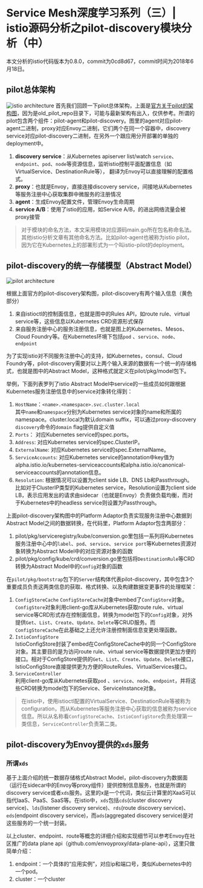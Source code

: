 # Service Mesh深度学习系列（三）| istio源码分析之pilot-discovery模块分析（中）
本文分析的istio代码版本为0.8.0，commit为0cd8d67，commit时间为2018年6月18日。 


## pilot总体架构 
![istio architecture](https://camo.githubusercontent.com/919e2e3cd8e4267a00035b813df53902864a3388/68747470733a2f2f63646e2e7261776769742e636f6d2f697374696f2f70696c6f742f6d61737465722f646f632f70696c6f742e737667)
首先我们回顾一下pilot总体架构，上面是[官方关于pilot的架构图](https://github.com/istio/old_pilot_repo/blob/master/doc/design.md)，因为是old_pilot_repo目录下，可能与最新架构有出入，仅供参考。所谓的pilot包含两个组件：pilot-agent和pilot-discovery。图里的agent对应pilot-agent二进制，proxy对应Envoy二进制，它们两个在同一个容器中，discovery service对应pilot-discovery二进制，在另外一个跟应用分开部署的单独的deployment中。   

1. **discovery service**：从Kubernetes apiserver list/watch `service`、`endpoint`、`pod`、`node`等资源信息，监听istio控制平面配置信息（如VirtualService、DestinationRule等）， 翻译为Envoy可以直接理解的配置格式。
2. **proxy**：也就是Envoy，直接连接discovery service，间接地从Kubernetes等服务注册中心获取集群中微服务的注册情况
3. **agent**：生成Envoy配置文件，管理Envoy生命周期
4. **service A/B**：使用了istio的应用，如Service A/B，的进出网络流量会被proxy接管

> 对于模块的命名方法，本文采用模块对应源码main.go所在包名称命名法。其他istio分析文章有其他命名方法。比如pilot-agent也被称为istio pilot，因为它在Kubernetes上的部署形式为一个叫istio-pilot的deployment。

## pilot-discovery的统一存储模型（Abstract Model）
![](//PilotAdapters.svg "pilot architecture")

根据上面官方的pilot-discovery架构图，pilot-discovery有两个输入信息（黄色部分）  

1. 来自istioctl的控制面信息，也就是图中的Rules API，如route rule、virtual service等，这些信息以Kubernetes CRD资源形式保存
2. 来自服务注册中心的服务注册信息，也就是图上的Kubernetes、Mesos、Cloud Foundry等。在Kubernetes环境下包括`pod` 、`service`、`node`、`endpoint`

为了实现istio对不同服务注册中心的支持，如Kubernetes，consul、Cloud Foundry等，pilot-discovery需要对以上两个输入来源的数据有一个统一的存储格式，也就是图中的Abstract Model，这种格式就定义在pilot/pkg/model包下。

举例，下面列表罗列了istio Abstract Model中service的一些成员如何跟根据Kubernetes服务注册信息中的service对象转化得到：


1. `HostName`：`<name>.<namespace>.svc.cluster.local`  
其中`name`和`namespace`分别为Kubernetes service对象的name和所属的namespace。cluster.local为默认domain suffix，可以通过proxy-discovery `discovery`命令的`domain` flag提供自定义值 
2. `Ports`： 对应Kubernetes service的spec.ports。   
3. `Address`: 对应Kubernetes service的spec.ClusterIP。  
4. `ExternalName`: 对应Kubernetes service的spec.ExternalName。  
5. `ServiceAccounts`: 对应Kubernetes service的annotation中key值为alpha.istio.io/kubernetes-serviceaccounts和alpha.istio.io/canonical-serviceaccounts的annotation信息。  
6. `Resolution`: 根据情况可以设置为client side LB、DNS Lb和Passthrough。比如对于ClusterIP类型的Kubernetes service，Resolution设置为client side LB，表示应用发出的请求由sidecar（也就是Envoy）负责做负载均衡，而对于Kubernetes中的headless service则设置为Passthrough。

上面pilot-discovery架构图中的Platform Adaptor负责实现服务注册中心数据到Abstract Model之间的数据转换，在代码里，Platform Adaptor包含两部分：

1. pilot/pkg/serviceregistry/kube/conversion.go里包括一系列将Kubernetes服务注册中心中的`label`、`pod`、`service`、`service port`等Kubernetes资源对象转换为Abstract Model中的对应资源对象的函数
2. pilot/pkg/config/kube/crd/conversion.go里包括将`DestinationRule`等CRD转换为Abstract Model中的`Config`对象的函数

在`pilot/pkg/bootstrap`包下的`Server`结构体代表pilot-discovery，其中包含3个重要成员负责这两类信息的获取、格式转换、以及构建数据变更事件的处理框架：

1. `ConfigStoreCache`
`ConfigStoreCache`对象中embed了`ConfigStore`对象。`ConfigStore`对象利用client-go库从Kubernetes获取route rule、virtual service等CRD形式存在控制面信息，转换为model包下的`Config`对象，对外提供`Get`、`List`、`Create`、`Update、Delete`等CRUD服务。而`ConfigStoreCache`在此基础之上还允许注册控制面信息变更处理函数。
2. `IstioConfigStore`  
IstioConfigStore封装了embed在ConfigStoreCache中的同一个ConfigStore对象。其主要目的是为访问route rule、virtual service等数据提供更加方便的接口。相对于ConfigStore提供的`Get`、`List`、`Create`、`Update、Delete`接口，IstioConfigStore直接提供更为方便的RouteRules、VirtualServices接口。
3. `ServiceController`  
利用client-go库从Kubernetes获取`pod` 、`service`、`node`、`endpoint`，并将这些CRD转换为model包下的Service、ServiceInstance对象。

> 在istio中，使用istioctl配置的VirtualService、DestinationRule等被称为configuration，而从Kubernetes等服务注册中心获取的信息被称为service信息。所以从名称看`ConfigStoreCache`、`IstioConfigStore`负责处理第一类信息，`ServiceController`负责第二类。

## pilot-discovery为Envoy提供的`xds`服务
### 所谓`xds`
基于上面介绍的统一数据存储格式Abstract Model，pilot-discovery为数据面（运行在sidecar中的Envoy等proxy组件）提供控制信息服务，也就是所谓的discovery service或者`xds`服务。这里的x是一个代词，类似云计算里的XaaS可以指代IaaS、PaaS、SaaS等。在istio中，`xds`包括`cds`(cluster discovery service)、`lds`(listener discovery service)、`rds`(route discovery service)、`eds`(endpoint discovery service)，而`ads`(aggregated discovery service)是对这些服务的一个统一封装。  

以上cluster、endpoint、route等概念的详细介绍和实现细节可以参考Envoy在社区推广的data plane api（github.com/envoyproxy/data-plane-api），这里只做简单介绍：

1. endpoint：一个具体的“应用实例”，对应ip和端口号，类似Kubernetes中的一个pod。
2. cluster：一个cluster
